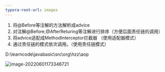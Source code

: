 ```yaml
---
typora-root-url: images
---
```


1. 将@Before等注解的方法解析成advice 
2. 对注解@Before,@AfterReturing等注解进行排序（方便后面责任链的调用） 
3.  将advice适配成MethodInterceptor拦截器 （使用适配器模式） 
4. 通过责任链的模式依次调用。（使用责任链模式）

D:\learncode\javabasic\src\org\hzz\aop

![image-20220601173346721](/image-20220601173346721.png)